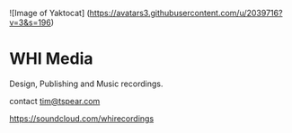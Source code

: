 ![Image of Yaktocat]
(https://avatars3.githubusercontent.com/u/2039716?v=3&s=196)

WHI Media
========

Design, Publishing and Music recordings.

contact tim@tspear.com

https://soundcloud.com/whirecordings

